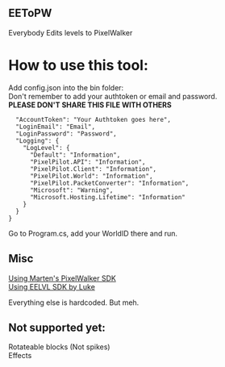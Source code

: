 ## EEToPW
Everybody Edits levels to PixelWalker  

# How to use this tool:
Add config.json into the bin folder:  
Don't remember to add your authtoken or email and password.   
**PLEASE DON'T SHARE THIS FILE WITH OTHERS**  
```{
  "AccountToken": "Your Authtoken goes here",
  "LoginEmail": "Email",
  "LoginPassword": "Password",
  "Logging": {
    "LogLevel": {
      "Default": "Information",
      "PixelPilot.API": "Information",
      "PixelPilot.Client": "Information",
      "PixelPilot.World": "Information",
      "PixelPilot.PacketConverter": "Information",
      "Microsoft": "Warning",
      "Microsoft.Hosting.Lifetime": "Information"
    }
  }
}
```
Go to Program.cs, add your WorldID there and run.  

## Misc
[Using Marten's PixelWalker SDK](https://github.com/MartenM/PixelPilot)  
[Using EELVL SDK by Luke](https://gitlab.com/LukeM212/EELVL)  

Everything else is hardcoded. But meh.  

## Not supported yet:
Rotateable blocks (Not spikes)  
Effects
